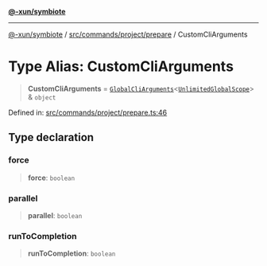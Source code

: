 [**@-xun/symbiote**](../../../../../README.md)

***

[@-xun/symbiote](../../../../../README.md) / [src/commands/project/prepare](../README.md) / CustomCliArguments

# Type Alias: CustomCliArguments

> **CustomCliArguments** = [`GlobalCliArguments`](../../../../configure/type-aliases/GlobalCliArguments.md)\<[`UnlimitedGlobalScope`](../../../../configure/enumerations/UnlimitedGlobalScope.md)\> & `object`

Defined in: [src/commands/project/prepare.ts:46](https://github.com/Xunnamius/symbiote/blob/55c2dadee19da73b281c10518788cefdaefad80e/src/commands/project/prepare.ts#L46)

## Type declaration

### force

> **force**: `boolean`

### parallel

> **parallel**: `boolean`

### runToCompletion

> **runToCompletion**: `boolean`
